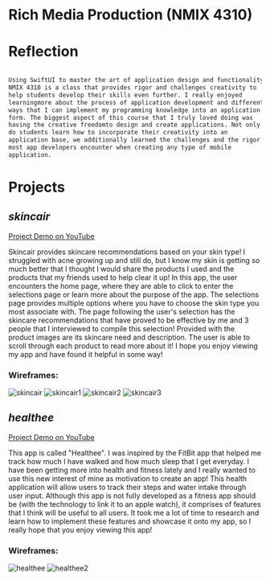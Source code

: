 # Rich Media Production (NMIX 4310)

# Reflection

```markdown

Using SwiftUI to master the art of application design and functionality, 
NMIX 4310 is a class that provides rigor and challenges creativity to 
help students develop their skills even further. I really enjoyed 
learningmore about the process of application development and different 
ways that I can implement my programming knowledge into an application 
form. The biggest aspect of this course that I truly loved doing was 
having the creative freedomto design and create applications. Not only 
do students learn how to incorporate their creativity into an 
application base, we additionally learned the challenges and the rigor 
most app developers encounter when creating any type of mobile 
application. 

```

# Projects

## _skincair_
[Project Demo on YouTube](https://youtu.be/nJUcIRq1zWY)

Skincair provides skincare recommendations based on your skin type! I 
struggled with acne growing up and still do, but I know my skin is getting 
so much better that I thought I would share the products I used and the 
products that my friends used to help clear it up! In this app, the user 
encounters the home page, where they are able to click to enter the selections 
page or learn more about the purpose of the app. The selections page provides 
multiple options where you have to choose the skin type you most associate with. 
The page following the user's selection has the skincare recommendations that 
have proved to be effective by me and 3 people that I interviewed to compile 
this selection! Provided with the product images are its skincare need and 
description. The user is able to scroll through each product to read more 
about it! I hope you enjoy viewing my app and have found it helpful in some way!

### Wireframes: 

![skincair](skincairpic.png) ![skincair1](skincairpic1.png) ![skincair2](skincairpic2.png) ![skincair3](skincairpic3.png)


  

## _healthee_

[Project Demo on YouTube](https://youtu.be/FDBkm4AcsHk) 

This app is called "Healthee". I was inspired by the FitBit app that 
helped me track how much I have walked and how much sleep that I get 
everyday. I have been getting more into health and fitness lately and 
I really wanted to use this new interest of mine as motivation to create 
an app! This health application will allow users to track their steps 
and water intake through user input. Although this app is not fully 
developed as a fitness app should be (with the technology to link it to 
an apple watch), it comprises of features that I think will be useful 
to all users. It took me a lot of time to research and learn how to 
implement these features and showcase it onto my app, so I really hope 
that you enjoy viewing this app! 


### Wireframes:

![healthee](healtheepic.png) ![healthee2](healtheepic2.png)


